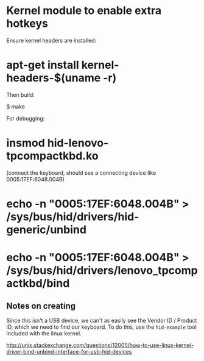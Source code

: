Kernel module to enable extra hotkeys
=====================================

Ensure kernel headers are installed:

# apt-get install kernel-headers-$(uname -r)

Then build:

$ make

For debugging:

# insmod hid-lenovo-tpcompactkbd.ko
(connect the keyboard, should see a connecting device like 0005:17EF:6048.004B)
# echo -n "0005:17EF:6048.004B" > /sys/bus/hid/drivers/hid-generic/unbind
# echo -n "0005:17EF:6048.004B" > /sys/bus/hid/drivers/lenovo_tpcompactkbd/bind


Notes on creating
-----------------

Since this isn't a USB device, we can't as easily see the Vendor ID / Product
ID, which we need to find our keyboard. To do this, use the ``hid-example``
tool included with the linux kernel.



http://unix.stackexchange.com/questions/12005/how-to-use-linux-kernel-driver-bind-unbind-interface-for-usb-hid-devices
